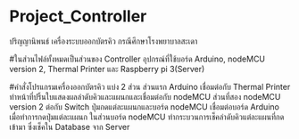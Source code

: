 # Project_Controller
ปริญญานิพนธ์ เครื่องระบบออกบัตรคิว กรณีศึกษาโรงพยาบาลสะเดา

#ในส่วนไฟล์ทั้งหมดเป็นส่วนของ Controller อุปกรณ์ที่ใช้บอร์ด Arduino, nodeMCU version 2, Thermal Printer และ Raspberry pi 3(Server)

#คำสั่งโปรแกรมเครื่องออกบัตรคิว แบ่ง 2 ส่วน ส่วนแรก Arduino เชื่อมต่อกับ Thermal Printer ทำหน้าที่ปริ้นใบแสดงผลลำดับคิวและแผนกและเชื่อมต่อกับ nodeMCU 
 ส่วนที่สอง nodeMCU version 2 ต่อกับ Switch ปุ่มกดแต่ละแผนกและบอร์ด nodeMCU เชื่อมต่อบอร์ด Arduino เมื่อทำการกดปุ่มแต่ละแผนก ในส่วนบอร์ด nodeMCU
 ทำกระบวนการเช็คลำดับคิวแต่ละแผนที่กดเข้ามา ซึ่งเช็คใน Database จาก Server
